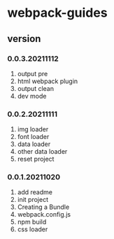 # webpack-guides

## version
### 0.0.3.20211112
1. output pre
2. html webpack plugin
3. output clean
4. dev mode

### 0.0.2.20211111
1. img loader
2. font loader
3. data loader
4. other data loader
5. reset project

### 0.0.1.20211020
1. add readme
2. init project
3. Creating a Bundle
4. webpack.config.js
5. npm build
6. css loader

